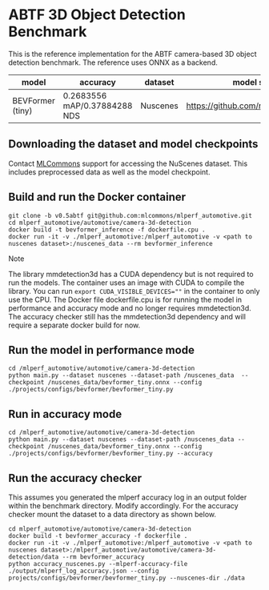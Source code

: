 # ABTF 3D Object Detection Benchmark

This is the reference implementation for the ABTF camera-based 3D object detection benchmark. The reference uses ONNX as a backend.

| model | accuracy | dataset | model source | precision |
| ---- | ---- | ---- | ---- | ---- |
| BEVFormer (tiny) | 0.2683556 mAP/0.37884288 NDS | Nuscenes | https://github.com/rod409/BEVFormer | fp32 |

## Downloading the dataset and model checkpoints

Contact [MLCommons](https://docs.google.com/forms/d/e/1FAIpQLSdUsbqaGcoIAxoNVrxpnkUKT03S1GbbPcUIAP3hKOeV7BCgKQ/viewform) support for accessing the NuScenes dataset. This includes preprocessed data as well as the model checkpoint.

## Build and run the Docker container

```
git clone -b v0.5abtf git@github.com:mlcommons/mlperf_automotive.git
cd mlperf_automotive/automotive/camera-3d-detection
docker build -t bevformer_inference -f dockerfile.cpu .
docker run -it -v ./mlperf_automotive:/mlperf_automotive -v <path to nuscenes dataset>:/nuscenes_data --rm bevformer_inference
```

> [!Note]
> The library mmdetection3d has a CUDA dependency but is not required to run the models. The container uses an image with CUDA to compile the library. You can run `export CUDA_VISIBLE_DEVICES=""` in the container to only use the CPU.
> The Docker file dockerfile.cpu is for running the model in performance and accuracy mode and no longer requires mmdetection3d. The accuracy checker still has the mmdetection3d dependency and will require a separate docker build for now.


## Run the model in performance mode
```
cd /mlperf_automotive/automotive/camera-3d-detection
python main.py --dataset nuscenes --dataset-path /nuscenes_data  --checkpoint /nuscenes_data/bevformer_tiny.onnx --config ./projects/configs/bevformer/bevformer_tiny.py
```

## Run in accuracy mode
```
cd /mlperf_automotive/automotive/camera-3d-detection
python main.py --dataset nuscenes --dataset-path /nuscenes_data --checkpoint /nuscenes_data/bevformer_tiny.onnx --config ./projects/configs/bevformer/bevformer_tiny.py --accuracy
```
## Run the accuracy checker
This assumes you generated the mlperf accuracy log in an output folder within the benchmark directory. Modify accordingly. For the accuracy checker mount the dataset to a data directory as shown below.
```
cd mlperf_automotive/automotive/camera-3d-detection
docker build -t bevformer_accuracy -f dockerfile .
docker run -it -v ./mlperf_automotive:/mlperf_automotive -v <path to nuscenes dataset>:/mlperf_automotive/automotive/camera-3d-detection/data --rm bevformer_accuracy
python accuracy_nuscenes.py --mlperf-accuracy-file ./output/mlperf_log_accuracy.json --config projects/configs/bevformer/bevformer_tiny.py --nuscenes-dir ./data
```

